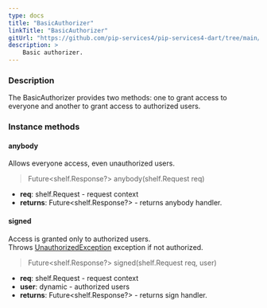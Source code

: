 ```yaml
---
type: docs
title: "BasicAuthorizer"
linkTitle: "BasicAuthorizer"
gitUrl: "https://github.com/pip-services4/pip-services4-dart/tree/main/pip-services4-http-dart"
description: >
    Basic authorizer.
---
```


### Description

The BasicAuthorizer provides two methods: one to grant access to everyone and another to grant access to authorized users.

### Instance methods

#### anybody
Allows everyone access, even unauthorized users.
> Future\<shelf.Response?\> anybody(shelf.Request req)

- **req**: shelf.Request - request context
- **returns**: Future\<shelf.Response?\> - returns anybody handler.

#### signed
Access is granted only to authorized users.  
Throws [UnauthorizedException](../../../commons/errors/unauthorized_exception) exception if not authorized.

> Future\<shelf.Response?\> signed(shelf.Request req, user)

- **req**: shelf.Request - request context
- **user**: dynamic - authorized users
- **returns**: Future\<shelf.Response?\> - returns sign handler.
